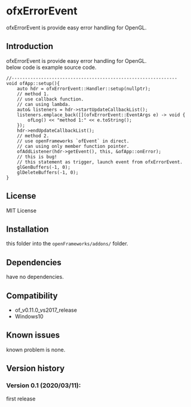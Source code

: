 ofxErrorEvent
=====================================
ofxErrorEvent is provide easy error handling for OpenGL.

Introduction
------------
ofxErrorEvent is provide easy error handling for OpenGL.  
below code is example source code.
````
//--------------------------------------------------------------
void ofApp::setup(){
	auto hdr = ofxErrorEvent::Handler::setup(nullptr);
	// method 1.
	// use callback function.
	// can using lambda.
	auto& listeners = hdr->startUpdateCallbackList();
	listeners.emplace_back([](ofxErrorEvent::EventArgs e) -> void {
		ofLog() << "method 1:" << e.toString();
	});
	hdr->endUpdateCallbackList();
	// method 2.
	// use openFrameworks `ofEvent` in direct.
	// can using only member function pointer.
	ofAddListener(hdr->getEvent(), this, &ofApp::onError);
	// this is bug!
	// this statement as trigger, launch event from ofxErrorEvent.
	glGenBuffers(-1, 0);
	glDeleteBuffers(-1, 0);
}
````

License
-------
MIT License

Installation
------------
this folder into the `openFrameworks/addons/` folder.

Dependencies
------------
have no dependencies.

Compatibility
------------
* of_v0.11.0_vs2017_release
* Windows10

Known issues
------------
known problem is none.

Version history
------------


### Version 0.1 (2020/03/11):
first release

